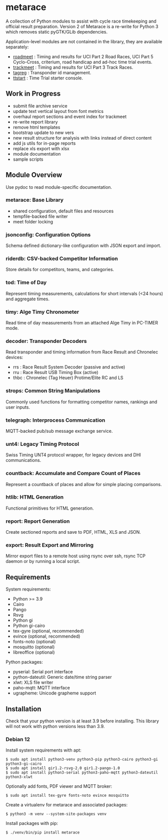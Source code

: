 # metarace

A collection of Python modules to assist with cycle race timekeeping
and official result preparation. Version 2 of Metarace is a
re-write for Python 3 which removes static pyGTK/GLib dependencies.

Application-level modules are not contained in
the library, they are available separately:

   - [roadmeet](https://github.com/ndf-zz/metarace-roadmeet) : Timing
     and results for UCI Part 2 Road Races, UCI Part 5 Cyclo-Cross,
     criterium, road handicap and ad-hoc time trial events.
   - [trackmeet](https://github.com/ndf-zz/metarace-trackmeet) : Timing
     and results for UCI Part 3 Track Races.
   - [tagreg](https://github.com/ndf-zz/metarace-tagreg) : Transponder
     id management.
   - [ttstart](https://github.com/ndf-zz/metarace-ttstart) : Time
     Trial starter console.


## Work in Progress

   - submit file archive service
   - update text vertical layout from font metrics
   - overhaul report sections and event index for trackmeet
   - re-write report library
   - remove html templates
   - bootstrap update to new vers
   - new result structure for analysis with links instead of direct content
   - add js utils for in-page reports
   - replace xls export with xlsx
   - module documentation
   - sample scripts


## Module Overview

Use pydoc to read module-specific documentation.

### metarace: Base Library

   - shared configuration, default files and resources
   - tempfile-backed file writer
   - meet folder locking


### jsonconfig: Configuration Options

Schema defined dictionary-like
configuration with JSON export and import.


### riderdb: CSV-backed Competitor Information

Store details for competitors, teams, and categories.


### tod: Time of Day

Represent timing measurements, calculations for
short intervals (<24 hours) and aggregate times.


### timy: Alge Timy Chronometer

Read time of day measurements from an attached Alge Timy
in PC-TIMER mode.


### decoder: Transponder Decoders

Read transponder and timing information from
Race Result and Chronelec devices:

   - rrs : Race Result System Decoder (passive and active)
   - rru : Race Result USB Timing Box (active)
   - thbc : Chronelec (Tag Heuer) Protime/Elite RC and LS


### strops: Common String Manipulations

Commonly used functions for formatting competitor names,
rankings and user inputs.


### telegraph: Interprocess Communication

MQTT-backed pub/sub message exchange service.


### unt4: Legacy Timing Protocol

Swiss Timing UNT4 protocol wrapper, for legacy devices
and DHI communications.


### countback: Accumulate and Compare Count of Places

Represent a countback of places and allow for simple
placing comparisons.


### htlib: HTML Generation

Functional primitives for HTML generation.


### report: Report Generation

Create sectioned reports and save to PDF, HTML, XLS and JSON.


### export: Result Export and Mirroring

Mirror export files to a remote host using rsync over ssh,
rsync TCP daemon or by running a local script.


## Requirements

System requirements:

   - Python >= 3.9
   - Cairo
   - Pango
   - Rsvg
   - Python gi
   - Python gi-cairo
   - tex-gyre (optional, recommended)
   - evince (optional, recommended)
   - fonts-noto (optional)
   - mosquitto (optional)
   - libreoffice (optional)

Python packages:

   - pyserial: Serial port interface
   - python-dateutil: Generic date/time string parser
   - xlwt: XLS file writer
   - paho-mqtt: MQTT interface
   - ugrapheme: Unicode grapheme support


## Installation

Check that your python version is at least 3.9 before installing.
This library will not work with python versions less than 3.9.


### Debian 12

Install system requirements with apt:

	$ sudo apt install python3-venv python3-pip python3-cairo python3-gi python3-gi-cairo
	$ sudo apt install gir1.2-rsvg-2.0 gir1.2-pango-1.0
	$ sudo apt install python3-serial python3-paho-mqtt python3-dateutil python3-xlwt

Optionally add fonts, PDF viewer and MQTT broker:

	$ sudo apt install tex-gyre fonts-noto evince mosquitto

Create a virtualenv for metarace and associated packages:

	$ python3 -m venv --system-site-packages venv

Install packages with pip:

	$ ./venv/bin/pip install metarace

